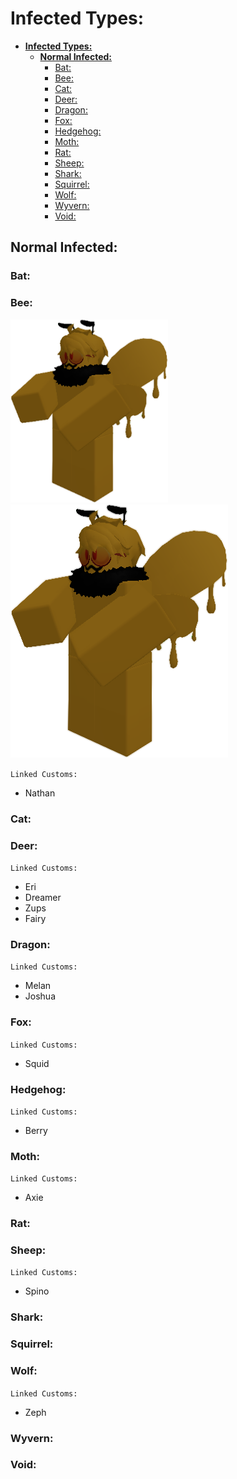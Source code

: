 # **Infected Types:**

- [**Infected Types:**](#infected-types)
  - [**Normal Infected:**](#normal-infected)
    - [Bat:](#bat)
    - [Bee:](#bee)
    - [Cat:](#cat)
    - [Deer:](#deer)
    - [Dragon:](#dragon)
    - [Fox:](#fox)
    - [Hedgehog:](#hedgehog)
    - [Moth:](#moth)
    - [Rat:](#rat)
    - [Sheep:](#sheep)
    - [Shark:](#shark)
    - [Squirrel:](#squirrel)
    - [Wolf:](#wolf)
    - [Wyvern:](#wyvern)
    - [Void:](#void)

## **Normal Infected:**

### Bat:

### Bee:

<img src="/images/Bee.png" width=50% />

<img src="images/Bee.png" />

`Linked Customs:`

- Nathan

### Cat:

### Deer:

`Linked Customs:`

- Eri
- Dreamer
- Zups
- Fairy

### Dragon:

`Linked Customs:`

- Melan
- Joshua

### Fox:

`Linked Customs:`

- Squid

### Hedgehog:

`Linked Customs:`

- Berry

### Moth:

`Linked Customs:`

- Axie

### Rat:

### Sheep:

`Linked Customs:`

- Spino

### Shark:

### Squirrel:

### Wolf:

`Linked Customs:`

- Zeph

### Wyvern:

### Void:

